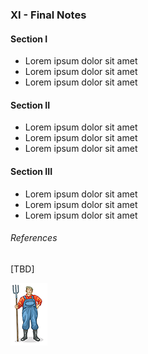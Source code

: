 ### XI - Final Notes

#### Section I

* Lorem ipsum dolor sit amet
* Lorem ipsum dolor sit amet
* Lorem ipsum dolor sit amet

#### Section II

* Lorem ipsum dolor sit amet
* Lorem ipsum dolor sit amet
* Lorem ipsum dolor sit amet

#### Section III

* Lorem ipsum dolor sit amet
* Lorem ipsum dolor sit amet
* Lorem ipsum dolor sit amet


###### References

[TBD]
 
![](img/farmera.png) 
